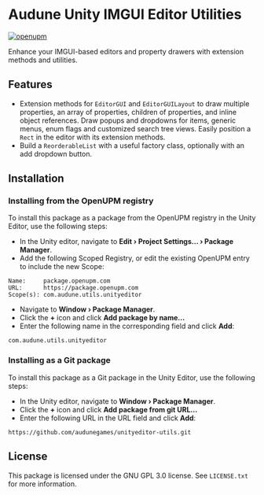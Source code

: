 # Audune Unity IMGUI Editor Utilities

[![openupm](https://img.shields.io/npm/v/com.audune.utils.unityeditor?label=openupm&registry_uri=https://package.openupm.com)](https://openupm.com/packages/com.audune.utils.unityeditor/)

Enhance your IMGUI-based editors and property drawers with extension methods and utilities.

## Features

* Extension methods for `EditorGUI` and `EditorGUILayout` to draw multiple properties, an array of properties, children of properties, and inline object references. Draw popups and dropdowns for items, generic menus, enum flags and customized search tree views. Easily position a `Rect` in the editor with its extension methods.
* Build a `ReorderableList` with a useful factory class, optionally with an add dropdown button.

## Installation

### Installing from the OpenUPM registry

To install this package as a package from the OpenUPM registry in the Unity Editor, use the following steps:

* In the Unity editor, navigate to **Edit › Project Settings... › Package Manager**.
* Add the following Scoped Registry, or edit the existing OpenUPM entry to include the new Scope:

```
Name:     package.openupm.com
URL:      https://package.openupm.com
Scope(s): com.audune.utils.unityeditor
```

* Navigate to **Window › Package Manager**.
* Click the **+** icon and click **Add package by name...**
* Enter the following name in the corresponding field and click **Add**:

```
com.audune.utils.unityeditor
```

### Installing as a Git package

To install this package as a Git package in the Unity Editor, use the following steps:

* In the Unity editor, navigate to **Window › Package Manager**.
* Click the **+** icon and click **Add package from git URL...**
* Enter the following URL in the URL field and click **Add**:

```
https://github.com/audunegames/unityeditor-utils.git
```

## License

This package is licensed under the GNU GPL 3.0 license. See `LICENSE.txt` for more information.
